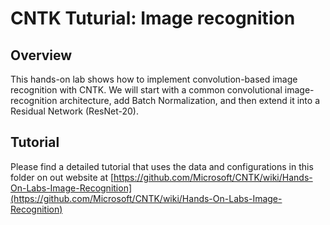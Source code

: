 # CNTK Tuturial: Image recognition

## Overview

This hands-on lab shows how to implement convolution-based image recognition with CNTK. We will start with a common convolutional image-recognition architecture, add Batch Normalization, and then extend it into a Residual Network (ResNet-20).

## Tutorial

Please find a detailed tutorial that uses the data and configurations in this folder on out website at [https://github.com/Microsoft/CNTK/wiki/Hands-On-Labs-Image-Recognition](https://github.com/Microsoft/CNTK/wiki/Hands-On-Labs-Image-Recognition)
